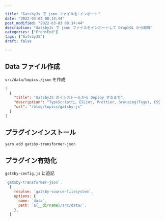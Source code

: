 ```yaml
---

title: "GatsbyJs で json ファイルを インポート"
date: "2022-03-03 08:14:44"
post_modified: "2022-03-03 08:14:44"
description: "GatsbyJs で json ファイルをインポートして GraphQL から取得"
categories: ["FrontEnd"]
tags: ["GatsbyJS"]
draft: false

---
```


## Data ファイル作成

`src/data/topics./json` を作成

```json
[
  {
    "title": "GatsbyJS のインストールから Deploy するまで",
    "description": "TypeScript化, ESLint, Prettier, Grouping(Tags), CSS, ページネーション, 問い合わせフォーム、GitHubActions, その他",
    "url": "/blog/topics/gatsby-js"
  }
]
```

## プラグインインストール

```bash
yarn add gatsby-transformer-json
```

## プラグイン有効化

`gatsby-config.js` に追記

```js
`gatsby-transformer-json`,
  {
    resolve: `gatsby-source-filesystem`,
    options: {
      name: `data`,
      path: `${__dirname}/src/data/`,
    },
  }
```
